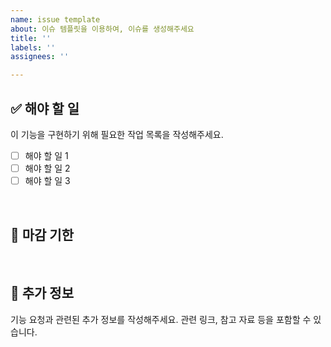 ```yaml
---
name: issue template
about: 이슈 템플릿을 이용하여, 이슈를 생성해주세요
title: ''
labels: ''
assignees: ''

---
```


## ✅ 해야 할 일
이 기능을 구현하기 위해 필요한 작업 목록을 작성해주세요.
- [ ] 해야 할 일 1
- [ ] 해야 할 일 2
- [ ] 해야 할 일 3

<br>

## 📅 마감 기한

<br>

## 📂 추가 정보
기능 요청과 관련된 추가 정보를 작성해주세요. 관련 링크, 참고 자료 등을 포함할 수 있습니다.